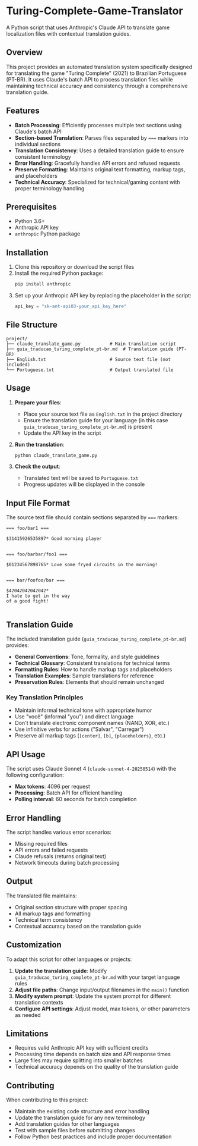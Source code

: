 # Turing-Complete-Game-Translator

A Python script that uses Anthropic's Claude API to translate game localization files with contextual translation guides.

## Overview

This project provides an automated translation system specifically designed for translating the game "Turing Complete" (2021) to Brazilian Portuguese (PT-BR). It uses Claude's batch API to process translation files while maintaining technical accuracy and consistency through a comprehensive translation guide.

## Features

- **Batch Processing**: Efficiently processes multiple text sections using Claude's batch API
- **Section-based Translation**: Parses files separated by `===` markers into individual sections
- **Translation Consistency**: Uses a detailed translation guide to ensure consistent terminology
- **Error Handling**: Gracefully handles API errors and refused requests
- **Preserve Formatting**: Maintains original text formatting, markup tags, and placeholders
- **Technical Accuracy**: Specialized for technical/gaming content with proper terminology handling

## Prerequisites

- Python 3.6+
- Anthropic API key
- `anthropic` Python package

## Installation

1. Clone this repository or download the script files
2. Install the required Python package:
   ```bash
   pip install anthropic
   ```
3. Set up your Anthropic API key by replacing the placeholder in the script:
   ```python
   api_key = "sk-ant-api03-your_api_key_here"
   ```

## File Structure

```
project/
├── claude_translate_game.py           # Main translation script
├── guia_traducao_turing_complete_pt-br.md  # Translation guide (PT-BR)
├── English.txt                        # Source text file (not included)
└── Portuguese.txt                     # Output translated file
```

## Usage

1. **Prepare your files**:
   - Place your source text file as `English.txt` in the project directory
   - Ensure the translation guide for your language (in this case `guia_traducao_turing_complete_pt-br.md`) is present
   - Update the API key in the script

2. **Run the translation**:
   ```bash
   python claude_translate_game.py
   ```

3. **Check the output**:
   - Translated text will be saved to `Portuguese.txt`
   - Progress updates will be displayed in the console

## Input File Format

The source text file should contain sections separated by `===` markers:

```
=== foo/bar1 ===

$31415926535897* Good morning player


=== foo/barbar/foo1 ===

$01234567898765* Love some fryed circuits in the morning!


=== bar/foofoo/bar ===

$42042042042042*
I hate to get in the way
of a good fight!


```

## Translation Guide

The included translation guide (`guia_traducao_turing_complete_pt-br.md`) provides:

- **General Conventions**: Tone, formality, and style guidelines
- **Technical Glossary**: Consistent translations for technical terms
- **Formatting Rules**: How to handle markup tags and placeholders
- **Translation Examples**: Sample translations for reference
- **Preservation Rules**: Elements that should remain unchanged

### Key Translation Principles

- Maintain informal technical tone with appropriate humor
- Use "você" (informal "you") and direct language
- Don't translate electronic component names (NAND, XOR, etc.)
- Use infinitive verbs for actions ("Salvar", "Carregar")
- Preserve all markup tags (`[center]`, `[b]`, `{placeholders}`, etc.)

## API Usage

The script uses Claude Sonnet 4 (`claude-sonnet-4-20250514`) with the following configuration:
- **Max tokens**: 4096 per request
- **Processing**: Batch API for efficient handling
- **Polling interval**: 60 seconds for batch completion

## Error Handling

The script handles various error scenarios:
- Missing required files
- API errors and failed requests
- Claude refusals (returns original text)
- Network timeouts during batch processing

## Output

The translated file maintains:
- Original section structure with proper spacing
- All markup tags and formatting
- Technical term consistency
- Contextual accuracy based on the translation guide

## Customization

To adapt this script for other languages or projects:

1. **Update the translation guide**: Modify `guia_traducao_turing_complete_pt-br.md` with your target language rules
2. **Adjust file paths**: Change input/output filenames in the `main()` function
3. **Modify system prompt**: Update the system prompt for different translation contexts
4. **Configure API settings**: Adjust model, max tokens, or other parameters as needed

## Limitations

- Requires valid Anthropic API key with sufficient credits
- Processing time depends on batch size and API response times
- Large files may require splitting into smaller batches
- Technical accuracy depends on the quality of the translation guide

## Contributing

When contributing to this project:
- Maintain the existing code structure and error handling
- Update the translation guide for any new terminology
- Add translation guides for other languages
- Test with sample files before submitting changes
- Follow Python best practices and include proper documentation


